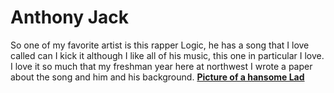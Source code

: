 # Anthony Jack
So one of my favorite artist is this rapper Logic, he has a song that I love called can I kick it although I like all of his music, this one in particular I love. I love it so much that my freshman year here at northwest I wrote a paper about the song and him and his background.
**[Picture of a hansome Lad](Picuture_of_a_Handsome_lad.jpg)**
